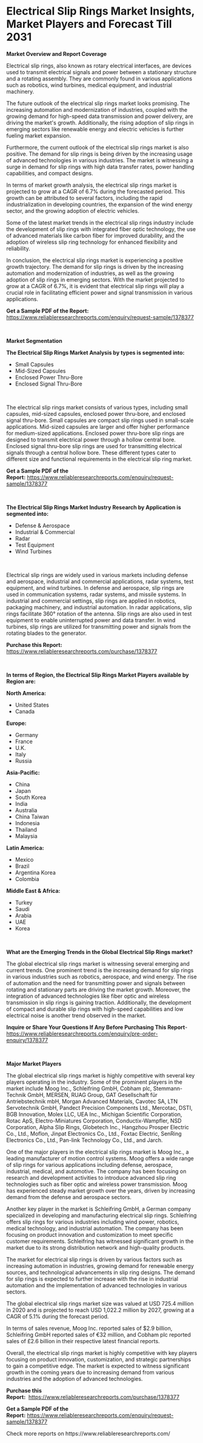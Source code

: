 <p><h1>Electrical Slip Rings Market Insights, Market Players and Forecast Till 2031</h1></p><p><strong>Market Overview and Report Coverage</strong></p>
<p><p>Electrical slip rings, also known as rotary electrical interfaces, are devices used to transmit electrical signals and power between a stationary structure and a rotating assembly. They are commonly found in various applications such as robotics, wind turbines, medical equipment, and industrial machinery.</p><p>The future outlook of the electrical slip rings market looks promising. The increasing automation and modernization of industries, coupled with the growing demand for high-speed data transmission and power delivery, are driving the market's growth. Additionally, the rising adoption of slip rings in emerging sectors like renewable energy and electric vehicles is further fueling market expansion.</p><p>Furthermore, the current outlook of the electrical slip rings market is also positive. The demand for slip rings is being driven by the increasing usage of advanced technologies in various industries. The market is witnessing a surge in demand for slip rings with high data transfer rates, power handling capabilities, and compact designs.</p><p>In terms of market growth analysis, the electrical slip rings market is projected to grow at a CAGR of 6.7% during the forecasted period. This growth can be attributed to several factors, including the rapid industrialization in developing countries, the expansion of the wind energy sector, and the growing adoption of electric vehicles.</p><p>Some of the latest market trends in the electrical slip rings industry include the development of slip rings with integrated fiber optic technology, the use of advanced materials like carbon fiber for improved durability, and the adoption of wireless slip ring technology for enhanced flexibility and reliability.</p><p>In conclusion, the electrical slip rings market is experiencing a positive growth trajectory. The demand for slip rings is driven by the increasing automation and modernization of industries, as well as the growing adoption of slip rings in emerging sectors. With the market projected to grow at a CAGR of 6.7%, it is evident that electrical slip rings will play a crucial role in facilitating efficient power and signal transmission in various applications.</p></p>
<p><strong>Get a Sample PDF of the Report:</strong> <a href="https://www.reliableresearchreports.com/enquiry/request-sample/1378377">https://www.reliableresearchreports.com/enquiry/request-sample/1378377</a></p>
<p>&nbsp;</p>
<p><strong>Market Segmentation</strong></p>
<p><strong>The Electrical Slip Rings Market Analysis by types is segmented into:</strong></p>
<p><ul><li>Small Capsules</li><li>Mid-Sized Capsules</li><li>Enclosed Power Thru-Bore</li><li>Enclosed Signal Thru-Bore</li></ul></p>
<p>&nbsp;</p>
<p><p>The electrical slip rings market consists of various types, including small capsules, mid-sized capsules, enclosed power thru-bore, and enclosed signal thru-bore. Small capsules are compact slip rings used in small-scale applications. Mid-sized capsules are larger and offer higher performance for medium-sized applications. Enclosed power thru-bore slip rings are designed to transmit electrical power through a hollow central bore. Enclosed signal thru-bore slip rings are used for transmitting electrical signals through a central hollow bore. These different types cater to different size and functional requirements in the electrical slip ring market.</p></p>
<p><strong>Get a Sample PDF of the Report:</strong>&nbsp;<a href="https://www.reliableresearchreports.com/enquiry/request-sample/1378377">https://www.reliableresearchreports.com/enquiry/request-sample/1378377</a></p>
<p>&nbsp;</p>
<p><strong>The Electrical Slip Rings Market Industry Research by Application is segmented into:</strong></p>
<p><ul><li>Defense & Aerospace</li><li>Industrial & Commercial</li><li>Radar</li><li>Test Equipment</li><li>Wind Turbines</li></ul></p>
<p>&nbsp;</p>
<p><p>Electrical slip rings are widely used in various markets including defense and aerospace, industrial and commercial applications, radar systems, test equipment, and wind turbines. In defense and aerospace, slip rings are used in communication systems, radar systems, and missile systems. In industrial and commercial settings, slip rings are applied in robotics, packaging machinery, and industrial automation. In radar applications, slip rings facilitate 360° rotation of the antenna. Slip rings are also used in test equipment to enable uninterrupted power and data transfer. In wind turbines, slip rings are utilized for transmitting power and signals from the rotating blades to the generator.</p></p>
<p><strong>Purchase this Report:</strong>&nbsp; <a href="https://www.reliableresearchreports.com/purchase/1378377">https://www.reliableresearchreports.com/purchase/1378377</a></p>
<p>&nbsp;</p>
<p><strong>In terms of Region, the Electrical Slip Rings Market Players available by Region are:</strong></p>
<p>
    <p> <strong> North America: </strong>
        <ul>
            <li>United States</li>
            <li>Canada</li>
        </ul>
        </p> 
    <p> <strong> Europe: </strong>
        <ul>
            <li>Germany</li>
            <li>France</li>
            <li>U.K.</li>
            <li>Italy</li>
            <li>Russia</li>
        </ul>
        </p> 
    <p> <strong> Asia-Pacific: </strong>
        <ul>
            <li>China</li>
            <li>Japan</li>
            <li>South Korea</li>
            <li>India</li>
            <li>Australia</li>
            <li>China Taiwan</li>
            <li>Indonesia</li>
            <li>Thailand</li>
            <li>Malaysia</li>
        </ul>
        </p> 
    <p> <strong> Latin America: </strong>
        <ul>
            <li>Mexico</li>
            <li>Brazil</li>
            <li>Argentina Korea</li>
            <li>Colombia</li>
        </ul>
        </p> 
    <p> <strong> Middle East & Africa: </strong>
        <ul>
            <li>Turkey</li>
            <li>Saudi</li>
            <li>Arabia</li>
            <li>UAE</li>
            <li>Korea</li>
        </ul>
    </p>
    </p>
<p>&nbsp;</p>
<p><strong>What are the Emerging Trends in the Global Electrical Slip Rings market?</strong></p>
<p><p>The global electrical slip rings market is witnessing several emerging and current trends. One prominent trend is the increasing demand for slip rings in various industries such as robotics, aerospace, and wind energy. The rise of automation and the need for transmitting power and signals between rotating and stationary parts are driving the market growth. Moreover, the integration of advanced technologies like fiber optic and wireless transmission in slip rings is gaining traction. Additionally, the development of compact and durable slip rings with high-speed capabilities and low electrical noise is another trend observed in the market.</p></p>
<p><strong>Inquire or Share Your Questions If Any Before Purchasing This Report</strong>- <a href="https://www.reliableresearchreports.com/enquiry/pre-order-enquiry/1378377">https://www.reliableresearchreports.com/enquiry/pre-order-enquiry/1378377</a></p>
<p>&nbsp;</p>
<p><strong>Major Market Players</strong></p>
<p><p>The global electrical slip rings market is highly competitive with several key players operating in the industry. Some of the prominent players in the market include Moog Inc., Schleifring GmbH, Cobham plc, Stemmann-Technik GmbH, MERSEN, RUAG Group, GAT Gesellschaft für Antriebstechnik mbH, Morgan Advanced Materials, Cavotec SA, LTN Servotechnik GmbH, Pandect Precision Components Ltd., Mercotac, DSTI, BGB Innovation, Molex LLC, UEA Inc., Michigan Scientific Corporation, Rotac ApS, Electro-Miniatures Corporation, Conductix-Wampfler, NSD Corporation, Alpha Slip Rings, Globetech Inc., Hangzhou Prosper Electric Co., Ltd., Moflon, Jinpat Electronics Co., Ltd., Foxtac Electric, SenRing Electronics Co., Ltd., Pan-link Technology Co., Ltd., and Jarch.</p><p>One of the major players in the electrical slip rings market is Moog Inc., a leading manufacturer of motion control systems. Moog offers a wide range of slip rings for various applications including defense, aerospace, industrial, medical, and automotive. The company has been focusing on research and development activities to introduce advanced slip ring technologies such as fiber optic and wireless power transmission. Moog has experienced steady market growth over the years, driven by increasing demand from the defense and aerospace sectors.</p><p>Another key player in the market is Schleifring GmbH, a German company specialized in developing and manufacturing electrical slip rings. Schleifring offers slip rings for various industries including wind power, robotics, medical technology, and industrial automation. The company has been focusing on product innovation and customization to meet specific customer requirements. Schleifring has witnessed significant growth in the market due to its strong distribution network and high-quality products.</p><p>The market for electrical slip rings is driven by various factors such as increasing automation in industries, growing demand for renewable energy sources, and technological advancements in slip ring designs. The demand for slip rings is expected to further increase with the rise in industrial automation and the implementation of advanced technologies in various sectors.</p><p>The global electrical slip rings market size was valued at USD 725.4 million in 2020 and is projected to reach USD 1,022.2 million by 2027, growing at a CAGR of 5.1% during the forecast period.</p><p>In terms of sales revenue, Moog Inc. reported sales of $2.9 billion, Schleifring GmbH reported sales of €32 million, and Cobham plc reported sales of £2.6 billion in their respective latest financial reports.</p><p>Overall, the electrical slip rings market is highly competitive with key players focusing on product innovation, customization, and strategic partnerships to gain a competitive edge. The market is expected to witness significant growth in the coming years due to increasing demand from various industries and the adoption of advanced technologies.</p></p>
<p><strong>Purchase this Report:</strong>&nbsp;&nbsp;<a href="https://www.reliableresearchreports.com/purchase/1378377">https://www.reliableresearchreports.com/purchase/1378377</a></p>
<p></p>
<p><strong>Get a Sample PDF of the Report:</strong>&nbsp;<a href="https://www.reliableresearchreports.com/enquiry/request-sample/1378377">https://www.reliableresearchreports.com/enquiry/request-sample/1378377</a></p>
<p>Check more reports on https://www.reliableresearchreports.com/</p>